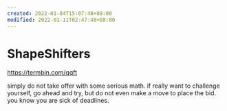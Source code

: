 ```yaml
---
created: 2022-01-04T15:07:48+08:00
modified: 2022-01-11T02:47:48+08:00
---
```


# ShapeShifters

https://termbin.com/qqft

simply do not take offer with some serious math. if really want to challenge yourself, go ahead and try, but do not even make a move to place the bid. you know you are sick of deadlines.
